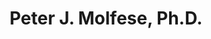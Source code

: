 ---
title: "Peter J. Molfese, Ph.D."
presenter_id: peter_molfese
position: Scientist
start_date: 2017
end_date: 2020
email: 
phone: 
photo: assets/images/molfese_headshot.jpg
status: former
layout: member 
---